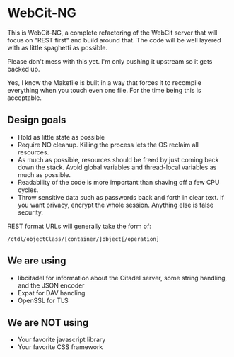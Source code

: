 # WebCit-NG

This is WebCit-NG, a complete refactoring of the WebCit server that will
focus on "REST first" and build around that.  The code will be well
layered with as little spaghetti as possible.

Please don't mess with this yet.  I'm only pushing it upstream so it gets backed up.

Yes, I know the Makefile is built in a way that forces it to recompile everything
when you touch even one file.  For the time being this is acceptable.

## Design goals
*	Hold as little state as possible
*	Require NO cleanup.   Killing the process lets the OS reclaim all resources.
*	As much as possible, resources should be freed by just coming back down the stack.
	Avoid global variables and thread-local variables as much as possible.
*	Readability of the code is more important than shaving off a few CPU cycles.
*	Throw sensitive data such as passwords back and forth in clear text.
	If you want privacy, encrypt the whole session.  Anything else is false security.

REST format URLs will generally take the form of:

	/ctdl/objectClass/[container/]object[/operation]

## We are using
*	libcitadel for information about the Citadel server, some string handling, and the JSON encoder
*	Expat for DAV handling
*	OpenSSL for TLS

## We are NOT using
* Your favorite javascript library
* Your favorite CSS framework
